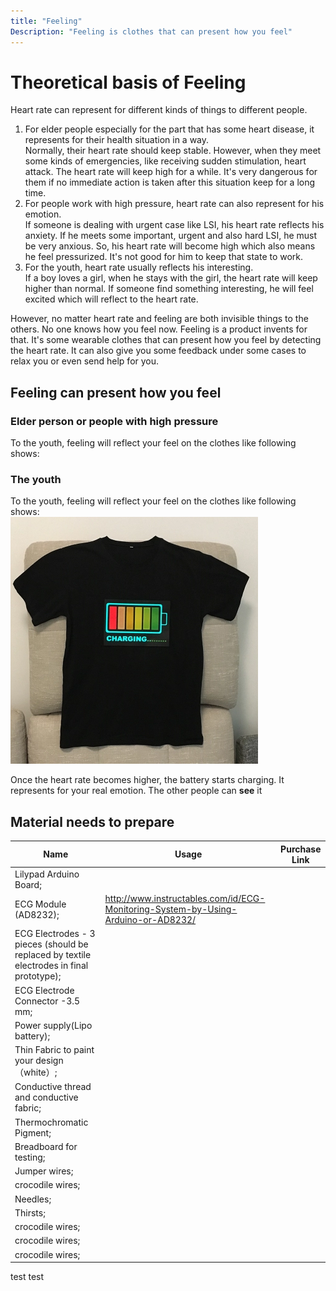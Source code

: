 ```yaml
---
title: "Feeling"
Description: "Feeling is clothes that can present how you feel"
---
```


# Theoretical basis of Feeling

Heart rate can represent for different kinds of things to different people.  
1. For elder people especially for the part that has some heart disease, it represents for their health situation in a way.  
   Normally, their heart rate should keep stable. However, when they meet some kinds of emergencies, like receiving sudden stimulation, heart attack. The heart rate will keep high for a while. It's very dangerous for them if no immediate action is taken after this situation keep for a long time.
2. For people work with high pressure, heart rate can also represent for his emotion.  
   If someone is dealing with urgent case like LSI, his heart rate reflects his anxiety. If he meets some important, urgent and also hard LSI, he must be very anxious. So, his heart rate will become high which also means he feel pressurized. It's not good for him to keep that state to work.
3. For the youth, heart rate usually reflects his interesting.  
   If a boy loves a girl, when he stays with the girl, the heart rate will keep higher than normal.
   If someone find something interesting, he will feel excited which will reflect to the heart rate.

However, no matter heart rate and feeling are both invisible things to the others. No one knows how you feel now.
Feeling is a product invents for that. It's some wearable clothes that can present how you feel by detecting the heart rate. It can also give you some feedback under some cases to relax you or even send help for you.

## Feeling can present how you feel
### Elder person or people with high pressure
To the youth, feeling will reflect your feel on the clothes like following shows: 

### The youth
To the youth, feeling will reflect your feel on the clothes like following shows:  
![charge](images/charge_clothes.png)  

Once the heart rate becomes higher, the battery starts charging. It represents for your real emotion. The other people can **see** it

## Material needs to prepare
| Name | Usage | Purchase Link |
| ---- | ----- | ------------- |
|  Lilypad Arduino Board;
|  ECG Module (AD8232); | http://www.instructables.com/id/ECG-Monitoring-System-by-Using-Arduino-or-AD8232/ |
|  ECG Electrodes - 3 pieces (should be replaced by textile electrodes in final prototype);
|  ECG Electrode Connector -3.5 mm;
|  Power supply(Lipo battery);
|  Thin Fabric to paint your design（white）;
|  Conductive thread and conductive fabric;
|  Thermochromatic Pigment;
|  Breadboard for testing;
|  Jumper wires;
|  crocodile wires;
|  Needles;
|  Thirsts;
|  crocodile wires; 
|  crocodile wires; 
|  crocodile wires;


test
test
